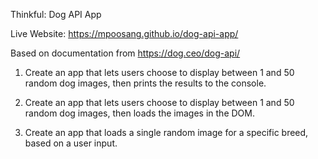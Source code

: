Thinkful: Dog API App

Live Website: https://mpoosang.github.io/dog-api-app/

Based on documentation from https://dog.ceo/dog-api/

1. Create an app that lets users choose to display between 1 and 50 random dog images, then prints the results to the console.

2. Create an app that lets users choose to display between 1 and 50 random dog images, then loads the images in the DOM. 

3. Create an app that loads a single random image for a specific breed, based on a user input.
